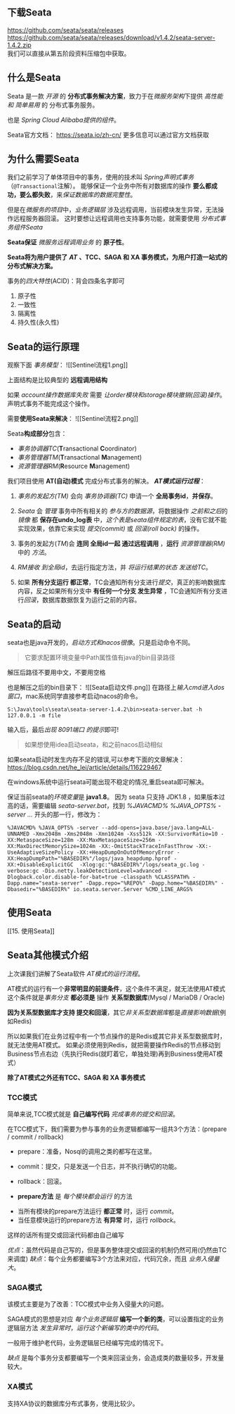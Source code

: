 
## 下载Seata  
  
https://github.com/seata/seata/releases  
https://github.com/seata/seata/releases/download/v1.4.2/seata-server-1.4.2.zip  
我们可以直接从第五阶段资料压缩包中获取。


## 什么是Seata  
  
Seata 是一款 *开源* 的 **分布式事务解决方案**，致力于在*微服务架构*下提供 *高性能 和 简单易用* 的 分布式事务服务。
  
也是 *Spring Cloud Alibaba提供的组件*。
  
Seata官方文档： https://seata.io/zh-cn/
更多信息可以通过官方文档获取


## 为什么需要Seata  
  
我们之前学习了单体项目中的事务，使用的技术叫 *Spring声明式事务*（`@Transactional`注解）。
能够保证一个业务中所有对数据库的操作 **要么都成功，要么都失败**，来*保证数据库的数据完整性*。
  
但是在*微服务的项目*中，*业务逻辑层* 涉及远程调用，当前模块发生异常，无法操作远程服务器回滚。
这时要想让远程调用也支持事务功能，就需要使用 *分布式事务组件Seata*
  
**Seata保证** *微服务远程调用业务* 的 **原子性**。
  
**Seata将为用户提供了** ***AT*** **、TCC、SAGA 和 XA 事务模式，为用户打造一站式的分布式解决方案。**

事务的*四大特性*(ACID)：背会四条名字即可
1. 原子性
2. 一致性
3. 隔离性
4. 持久性(永久性)


## Seata的运行原理  
  
观察下面 *事务模型*：
![[Sentinel流程1.png]]

上面结构是比较典型的 **远程调用结构**

如果 *account操作数据库失败* 需要 *让order模块和storage模块撤销(回滚)操作*。
声明式事务不能完成这个操作。

需要**使用Seata来解决**：
![[Sentinel流程2.png]]
  
Seata**构成部分**包含：
- *事务协调器TC*(**T**ransactional **C**oordinator)
- *事务管理器TM*(**T**ransactional **M**anagement)
- *资源管理器RM*(**R**esource **M**anagement)


我们项目使用 **AT(自动)模式** 完成分布式事务的解决。
***AT模式运行过程***：
1. *事务的发起方(TM)* 会向 *事务协调器(TC)* 申请一个 **全局事务id**，**并保存**。
   
2. *Seata* 会 *管理* 事务中所有相关的 *参与方的数据源*，将数据操作 *之前和之后*的 *镜像* 都 **保存在undo_log表** 中，*这个表是seata组件规定的表*，没有它就不能实现效果，依靠它来实现 *提交(commit)* 或 *回滚(roll back)* 的操作。
3. 事务的发起方(*TM*)会 **连同 全局id一起 通过远程调用** ，**运行** *资源管理器(RM)* 中的 *方法*。
4. *RM接收 到全局id*，去运行指定方法，并 *将运行结果的状态 发送给TC*。
5. 如果 **所有分支运行 都正常**，TC会通知所有分支进行*提交*，真正的影响数据库内容，反之如果所有分支中 **有任何一个分支 发生异常** ，TC会通知所有分支进行*回滚*，数据库数据恢复为运行之前的内容。



## Seata的启动  
  
seata也是java开发的，*启动方式和nacos很像*。只是启动命令不同。
  
>它要求配置环境变量中Path属性值有java的bin目录路径  
  
解压后路径不要用中文，不要用空格

也是解压之后的bin目录下：
![[Seata启动文件.png]]
在路径上*输入cmd进入dos窗口*，mac系统同学直接参考启动nacos的命令。
```  
S:\Java\tools\seata\seata-server-1.4.2\bin>seata-server.bat -h 127.0.0.1 -m file
```  
输入后，最后*出现 8091端口 的提示*即可!  

> 如果想使用idea启动seata，和之前nacos启动相似  

如果seata启动时发生内存不足的错误,可以参考下面的文章解决：
https://blog.csdn.net/he_lei/article/details/116229467  

在windows系统中运行seata可能出现不稳定的情况,重启seata即可解决。

保证当前seata的*环境变量*是 **java1.8**。
因为 seata 只支持 JDK1.8 ，如果版本过高的话，需要编辑 *seata-server.bat*，找到 *%JAVACMD% %JAVA_OPTS% -server ...* 开头的那一行，修改为：
```
%JAVACMD% %JAVA_OPTS% -server --add-opens=java.base/java.lang=ALL-UNNAMED -Xmx2048m -Xms2048m -Xmn1024m -Xss512k -XX:SurvivorRatio=10 -XX:MetaspaceSize=128m -XX:MaxMetaspaceSize=256m -XX:MaxDirectMemorySize=1024m -XX:-OmitStackTraceInFastThrow -XX:-UseAdaptiveSizePolicy -XX:+HeapDumpOnOutOfMemoryError -XX:HeapDumpPath="%BASEDIR%"/logs/java_heapdump.hprof -XX:+DisableExplicitGC  -Xlog:gc:"%BASEDIR%"/logs/seata_gc.log -verbose:gc -Dio.netty.leakDetectionLevel=advanced -Dlogback.color.disable-for-bat=true -classpath %CLASSPATH% -Dapp.name="seata-server" -Dapp.repo="%REPO%" -Dapp.home="%BASEDIR%" -Dbasedir="%BASEDIR%" io.seata.server.Server %CMD_LINE_ARGS%
```


## 使用Seata

[[15. 使用Seata]]

  

## Seata其他模式介绍

上次课我们讲解了Seata软件 *AT模式的运行流程*。
  
AT模式的运行有一个**非常明显的前提条件**，这个条件不满足，就无法使用AT模式
这个条件就是*事务分支* **都必须是** 操作 **关系型数据库**(Mysql / MariaDB / Oracle)  

**因为关系型数据库才支持 提交和回滚**，其它*非关系型数据库*都是*直接影响数据*(例如Redis)  
  
所以如果我们在业务过程中有一个节点操作的是Redis或其它非关系型数据库时，就无法使用AT模式。
如果必须使用到Redis，就把需要操作Redis的节点移动到Business节点右边（先执行Redis(就盯着它，单独处理)再到Business使用AT模式）

**除了AT模式之外还有TCC、SAGA 和 XA 事务模式**


### TCC模式  
  
简单来说,TCC模式就是 **自己编写代码** *完成事务的提交和回滚*。
  
在TCC模式下，我们需要为参与事务的业务逻辑都编写一组共3个方法：(prepare / commit / rollback)
- prepare：准备，Nosql的调用之类的都写在这里。
- commit：提交，只是发送一个日志，并不执行确切的功能。
- rollback：回滚。
  
- **prepare方法** 是 *每个模块都会运行* 的方法  
* 当所有模块的prepare方法运行 **都正常** 时，运行 *commit*。
* 当任意模块运行的prepare方法 **有异常** 时，运行 *rollback*。
  
这样的话所有提交或回滚代码都由自己编写  

*优点*：虽然代码是自己写的，但是事务整体提交或回滚的机制仍然可用(仍然由TC来调度)
*缺点*：每个业务都要编写3个方法来对应，代码冗余，而且 *业务入侵量大*。


### SAGA模式

该模式主要是为了改善：TCC模式中业务入侵量大的问题。


SAGA模式的思想是对应 *每个业务逻辑层* **编写一个新的类**，可以设置指定的业务逻辑层方法 *发生异常时*，*运行这个新编写的类中的代码*。

一般用于维护老代码，业务逻辑层已经编写完成的情况下。

*缺点* 是每个事务分支都要编写一个类来回滚业务，会造成类的数量较多，开发量较大。


### XA模式

支持XA协议的数据库分布式事务，使用比较少。